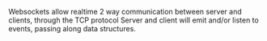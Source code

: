 Websockets allow realtime 2 way communication between server and clients, through the TCP protocol
Server and client will emit and/or listen to events, passing along data structures.
